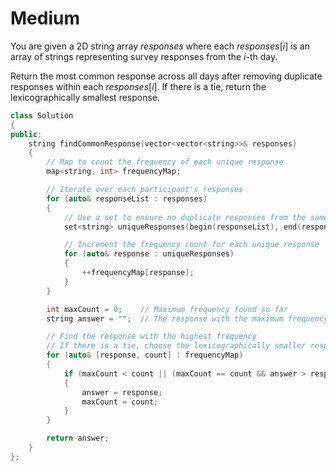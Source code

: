 # Medium

You are given a 2D string array $responses$ where each $responses[i]$ is an array of strings representing survey responses from the $i$-th day.

Return the most common response across all days after removing duplicate responses within each $responses[i]$. If there is a tie, return the lexicographically smallest response.

```cpp
class Solution
{
public:
    string findCommonResponse(vector<vector<string>>& responses)
    {
        // Map to count the frequency of each unique response
        map<string, int> frequencyMap;

        // Iterate over each participant's responses
        for (auto& responseList : responses)
        {
            // Use a set to ensure no duplicate responses from the same participant
            set<string> uniqueResponses(begin(responseList), end(responseList));

            // Increment the frequency count for each unique response
            for (auto& response : uniqueResponses)
            {
                ++frequencyMap[response];
            }
        }

        int maxCount = 0;    // Maximum frequency found so far
        string answer = "";  // The response with the maximum frequency

        // Find the response with the highest frequency
        // If there is a tie, choose the lexicographically smaller response
        for (auto& [response, count] : frequencyMap)
        {
            if (maxCount < count || (maxCount == count && answer > response))
            {
                answer = response;
                maxCount = count;
            }
        }

        return answer;
    }
};
```
